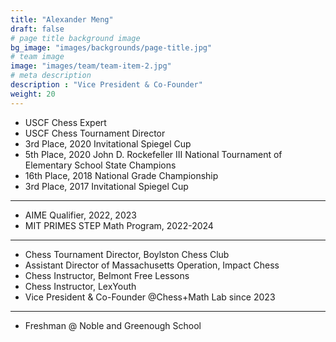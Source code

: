 ```yaml
---
title: "Alexander Meng"
draft: false
# page title background image
bg_image: "images/backgrounds/page-title.jpg"
# team image
image: "images/team/team-item-2.jpg"
# meta description
description : "Vice President & Co-Founder"
weight: 20
---
```

* USCF Chess Expert
* USCF Chess Tournament Director
* 3rd Place, 2020 Invitational Spiegel Cup
* 5th Place, 2020 John D. Rockefeller III National Tournament of Elementary School State Champions
* 16th Place, 2018 National Grade Championship
* 3rd Place, 2017 Invitational Spiegel Cup  
---
* AIME Qualifier, 2022, 2023
* MIT PRIMES STEP Math Program, 2022-2024
---
* Chess Tournament Director, Boylston Chess Club  
* Assistant Director of Massachusetts Operation, Impact Chess
* Chess Instructor, Belmont Free Lessons
* Chess Instructor, LexYouth
* Vice President & Co-Founder @Chess+Math Lab since 2023
---
* Freshman @ Noble and Greenough School


